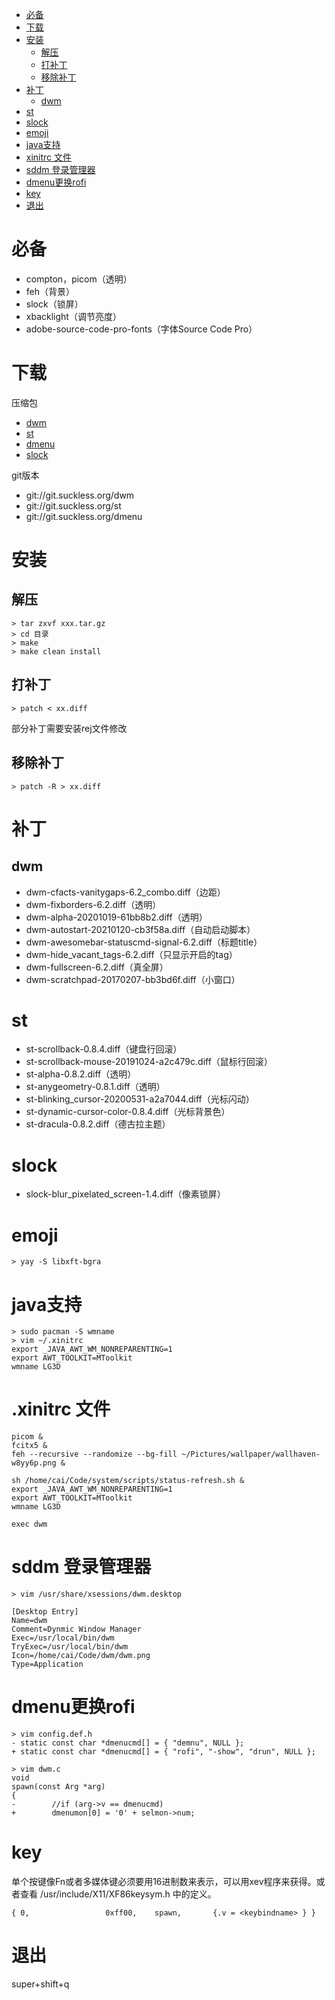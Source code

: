 <!-- TOC -->

- [必备](#%E5%BF%85%E5%A4%87)
- [下载](#%E4%B8%8B%E8%BD%BD)
- [安装](#%E5%AE%89%E8%A3%85)
    - [解压](#%E8%A7%A3%E5%8E%8B)
    - [打补丁](#%E6%89%93%E8%A1%A5%E4%B8%81)
    - [移除补丁](#%E7%A7%BB%E9%99%A4%E8%A1%A5%E4%B8%81)
- [补丁](#%E8%A1%A5%E4%B8%81)
    - [dwm](#dwm)
- [st](#st)
- [slock](#slock)
- [emoji](#emoji)
- [java支持](#java%E6%94%AF%E6%8C%81)
- [xinitrc 文件](#xinitrc-%E6%96%87%E4%BB%B6)
- [sddm 登录管理器](#sddm-%E7%99%BB%E5%BD%95%E7%AE%A1%E7%90%86%E5%99%A8)
- [dmenu更换rofi](#dmenu%E6%9B%B4%E6%8D%A2rofi)
- [key](#key)
- [退出](#%E9%80%80%E5%87%BA)

<!-- /TOC -->

# 必备
+ compton，picom（透明）
+ feh（背景）
+ slock（锁屏）
+ xbacklight（调节亮度）
+ adobe-source-code-pro-fonts（字体Source Code Pro）

# 下载
压缩包
+ [dwm](https://dl.suckless.org/dwm/dwm-6.2.tar.gz)
+ [st](https://dl.suckless.org/st/st-0.8.4.tar.gz)
+ [dmenu](https://dl.suckless.org/tools/dmenu-5.0.tar.gz)
+ [slock](https://dl.suckless.org/tools/slock-1.4.tar.gz)

git版本
+ git://git.suckless.org/dwm
+ git://git.suckless.org/st
+ git://git.suckless.org/dmenu

# 安装
## 解压
```
> tar zxvf xxx.tar.gz
> cd 目录
> make
> make clean install
```
## 打补丁
```
> patch < xx.diff
```
部分补丁需要安装rej文件修改
## 移除补丁
```
> patch -R > xx.diff
```

# 补丁
## dwm
+ dwm-cfacts-vanitygaps-6.2_combo.diff（边距）
+ dwm-fixborders-6.2.diff（透明）
+ dwm-alpha-20201019-61bb8b2.diff（透明）
+ dwm-autostart-20210120-cb3f58a.diff（自动启动脚本）
+ dwm-awesomebar-statuscmd-signal-6.2.diff（标题title）
+ dwm-hide_vacant_tags-6.2.diff（只显示开启的tag）   
+ dwm-fullscreen-6.2.diff（真全屏）   
+ dwm-scratchpad-20170207-bb3bd6f.diff（小窗口）   

# st
+ st-scrollback-0.8.4.diff（键盘行回滚）
+ st-scrollback-mouse-20191024-a2c479c.diff（鼠标行回滚）
+ st-alpha-0.8.2.diff（透明）
+ st-anygeometry-0.8.1.diff（透明）
+ st-blinking_cursor-20200531-a2a7044.diff（光标闪动）
+ st-dynamic-cursor-color-0.8.4.diff（光标背景色）
+ st-dracula-0.8.2.diff（德古拉主题）

# slock
+ slock-blur_pixelated_screen-1.4.diff（像素锁屏）

# emoji
```
> yay -S libxft-bgra
```

# java支持
```
> sudo pacman -S wmname
> vim ~/.xinitrc
export _JAVA_AWT_WM_NONREPARENTING=1
export AWT_TOOLKIT=MToolkit
wmname LG3D
```

# .xinitrc 文件
```
picom &
fcitx5 &
feh --recursive --randomize --bg-fill ~/Pictures/wallpaper/wallhaven-w8yy6p.png &

sh /home/cai/Code/system/scripts/status-refresh.sh &
export _JAVA_AWT_WM_NONREPARENTING=1
export AWT_TOOLKIT=MToolkit
wmname LG3D

exec dwm
```

# sddm 登录管理器
```
> vim /usr/share/xsessions/dwm.desktop

[Desktop Entry]
Name=dwm
Comment=Dynmic Window Manager
Exec=/usr/local/bin/dwm
TryExec=/usr/local/bin/dwm
Icon=/home/cai/Code/dwm/dwm.png
Type=Application
```

# dmenu更换rofi
```
> vim config.def.h
- static const char *dmenucmd[] = { "demnu", NULL };
+ static const char *dmenucmd[] = { "rofi", "-show", "drun", NULL };

> vim dwm.c
void
spawn(const Arg *arg)
{
-        //if (arg->v == dmenucmd)
+        dmenumon[0] = '0' + selmon->num;
```

# key
单个按键像Fn或者多媒体键必须要用16进制数来表示，可以用xev程序来获得。或者查看 /usr/include/X11/XF86keysym.h 中的定义。
```
{ 0,                 0xff00,    spawn,       {.v = <keybindname> } }
```

# 退出
super+shift+q
